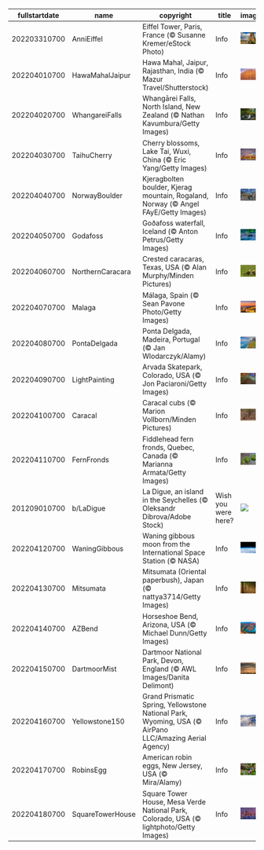 |fullstartdate|name|copyright|title|image|
|--|--|--|--|--|
202203310700|AnniEiffel|Eiffel Tower, Paris, France (© Susanne Kremer/eStock Photo)|Info|![](/en-AU/2022/04/202203310700AnniEiffel.jpg)|
202204010700|HawaMahalJaipur|Hawa Mahal, Jaipur, Rajasthan, India (© Mazur Travel/Shutterstock)|Info|![](/en-AU/2022/04/202204010700HawaMahalJaipur.jpg)|
202204020700|WhangareiFalls|Whangārei Falls, North Island, New Zealand (© Nathan Kavumbura/Getty Images)|Info|![](/en-AU/2022/04/202204020700WhangareiFalls.jpg)|
202204030700|TaihuCherry|Cherry blossoms, Lake Tai, Wuxi, China (© Eric Yang/Getty Images)|Info|![](/en-AU/2022/04/202204030700TaihuCherry.jpg)|
202204040700|NorwayBoulder|Kjeragbolten boulder, Kjerag mountain, Rogaland, Norway (© Angel FAyE/Getty Images)|Info|![](/en-AU/2022/04/202204040700NorwayBoulder.jpg)|
202204050700|Godafoss|Goðafoss waterfall, Iceland (© Anton Petrus/Getty Images)|Info|![](/en-AU/2022/04/202204050700Godafoss.jpg)|
202204060700|NorthernCaracara|Crested caracaras, Texas, USA (© Alan Murphy/Minden Pictures)|Info|![](/en-AU/2022/04/202204060700NorthernCaracara.jpg)|
202204070700|Malaga|Málaga, Spain (© Sean Pavone Photo/Getty Images)|Info|![](/en-AU/2022/04/202204070700Malaga.jpg)|
202204080700|PontaDelgada|Ponta Delgada, Madeira, Portugal (© Jan Wlodarczyk/Alamy)|Info|![](/en-AU/2022/04/202204080700PontaDelgada.jpg)|
202204090700|LightPainting|Arvada Skatepark, Colorado, USA (© Jon Paciaroni/Getty Images)|Info|![](/en-AU/2022/04/202204090700LightPainting.jpg)|
202204100700|Caracal|Caracal cubs (© Marion Vollborn/Minden Pictures)|Info|![](/en-AU/2022/04/202204100700Caracal.jpg)|
202204110700|FernFronds|Fiddlehead fern fronds, Quebec, Canada (© Marianna Armata/Getty Images)|Info|![](/en-AU/2022/04/202204110700FernFronds.jpg)|
201209010700|b/LaDigue|La Digue, an island in the Seychelles (© Oleksandr Dibrova/Adobe Stock)|Wish you were here?|![](/en-AU/2022/04/201209010700b/LaDigue.jpg)|
202204120700|WaningGibbous|Waning gibbous moon from the International Space Station (© NASA)|Info|![](/en-AU/2022/04/202204120700WaningGibbous.jpg)|
202204130700|Mitsumata|Mitsumata (Oriental paperbush), Japan (© nattya3714/Getty Images)|Info|![](/en-AU/2022/04/202204130700Mitsumata.jpg)|
202204140700|AZBend|Horseshoe Bend, Arizona, USA (© Michael Dunn/Getty Images)|Info|![](/en-AU/2022/04/202204140700AZBend.jpg)|
202204150700|DartmoorMist|Dartmoor National Park, Devon, England (© AWL Images/Danita Delimont)|Info|![](/en-AU/2022/04/202204150700DartmoorMist.jpg)|
202204160700|Yellowstone150|Grand Prismatic Spring, Yellowstone National Park, Wyoming, USA (© AirPano LLC/Amazing Aerial Agency)|Info|![](/en-AU/2022/04/202204160700Yellowstone150.jpg)|
202204170700|RobinsEgg|American robin eggs, New Jersey, USA (© Mira/Alamy)|Info|![](/en-AU/2022/04/202204170700RobinsEgg.jpg)|
202204180700|SquareTowerHouse|Square Tower House, Mesa Verde National Park, Colorado, USA (© lightphoto/Getty Images)|Info|![](/en-AU/2022/04/202204180700SquareTowerHouse.jpg)|
